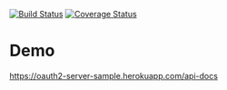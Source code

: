 [![Build Status](https://travis-ci.org/trantienpham/oauth2-server-sample.svg?branch=master)](https://travis-ci.org/trantienpham/oauth2-server-sample)
[![Coverage Status](https://coveralls.io/repos/github/trantienpham/oauth2-server-sample/badge.svg?branch=master)](https://coveralls.io/github/trantienpham/oauth2-server-sample?branch=master)

# Demo
https://oauth2-server-sample.herokuapp.com/api-docs